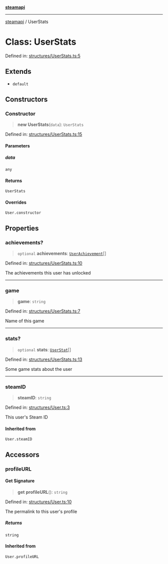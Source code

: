 [**steamapi**](../README.md)

***

[steamapi](../README.md) / UserStats

# Class: UserStats

Defined in: [structures/UserStats.ts:5](https://github.com/xDimGG/node-steamapi/blob/1fe06d2c5a85fee5e9f5e4f0962481cbd53a974e/src/structures/UserStats.ts#L5)

## Extends

- `default`

## Constructors

### Constructor

> **new UserStats**(`data`): `UserStats`

Defined in: [structures/UserStats.ts:15](https://github.com/xDimGG/node-steamapi/blob/1fe06d2c5a85fee5e9f5e4f0962481cbd53a974e/src/structures/UserStats.ts#L15)

#### Parameters

##### data

`any`

#### Returns

`UserStats`

#### Overrides

`User.constructor`

## Properties

### achievements?

> `optional` **achievements**: [`UserAchievement`](UserAchievement.md)[]

Defined in: [structures/UserStats.ts:10](https://github.com/xDimGG/node-steamapi/blob/1fe06d2c5a85fee5e9f5e4f0962481cbd53a974e/src/structures/UserStats.ts#L10)

The achievements this user has unlocked

***

### game

> **game**: `string`

Defined in: [structures/UserStats.ts:7](https://github.com/xDimGG/node-steamapi/blob/1fe06d2c5a85fee5e9f5e4f0962481cbd53a974e/src/structures/UserStats.ts#L7)

Name of this game

***

### stats?

> `optional` **stats**: [`UserStat`](../interfaces/UserStat.md)[]

Defined in: [structures/UserStats.ts:13](https://github.com/xDimGG/node-steamapi/blob/1fe06d2c5a85fee5e9f5e4f0962481cbd53a974e/src/structures/UserStats.ts#L13)

Some game stats about the user

***

### steamID

> **steamID**: `string`

Defined in: [structures/User.ts:3](https://github.com/xDimGG/node-steamapi/blob/1fe06d2c5a85fee5e9f5e4f0962481cbd53a974e/src/structures/User.ts#L3)

This user's Steam ID

#### Inherited from

`User.steamID`

## Accessors

### profileURL

#### Get Signature

> **get** **profileURL**(): `string`

Defined in: [structures/User.ts:10](https://github.com/xDimGG/node-steamapi/blob/1fe06d2c5a85fee5e9f5e4f0962481cbd53a974e/src/structures/User.ts#L10)

The permalink to this user's profile

##### Returns

`string`

#### Inherited from

`User.profileURL`
